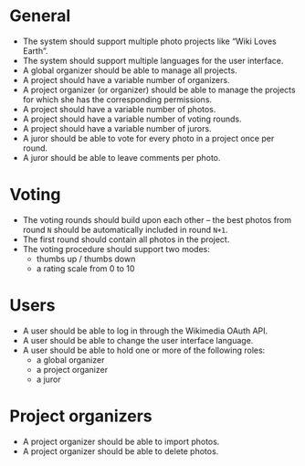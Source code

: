 # General

- The system should support multiple photo projects like “Wiki Loves Earth”.
- The system should support multiple languages for the user interface.
- A global organizer should be able to manage all projects.
- A project should have a variable number of organizers.
- A project organizer (or organizer) should be able to manage the projects for which she has the corresponding permissions.
- A project should have a variable number of photos.
- A project should have a variable number of voting rounds.
- A project should have a variable number of jurors.
- A juror should be able to vote for every photo in a project once per round.
- A juror should be able to leave comments per photo.

# Voting

- The voting rounds should build upon each other – the best photos from round `N` should be automatically included in round `N+1`.
- The first round should contain all photos in the project.
- The voting procedure should support two modes:
  - thumbs up / thumbs down
  - a rating scale from 0 to 10

# Users

- A user should be able to log in through the Wikimedia OAuth API.
- A user should be able to change the user interface language.
- A user should be able to hold one or more of the following roles:
  - a global organizer
  - a project organizer
  - a juror

# Project organizers

- A project organizer should be able to import photos.
- A project organizer should be able to delete photos.
